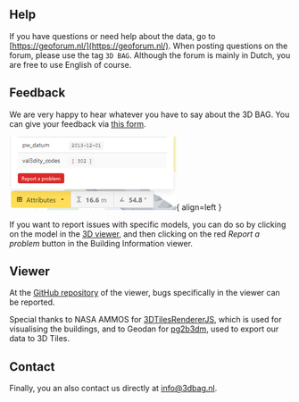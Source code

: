 ## Help

If you have questions or need help about the data, go to [https://geoforum.nl/](https://geoforum.nl/). When posting questions on the forum, please use the tag `3D BAG`. Although the forum is mainly in Dutch, you are free to use English of course.

## Feedback

We are very happy to hear whatever you have to say about the 3D BAG. You can give your feedback via [this form](https://docs.google.com/forms/d/e/1FAIpQLSe2XLCYNmoFVHrgt_uRXeLLwfzDK7gS2kE7mGH8rnk6ltE0LQ/viewform?).

![report_issue](images/report_issue.png){ align=left }

If you want to report issues with specific models, you can do so by clicking on the model in the [3D viewer](https://3dbag.nl/#/en/viewer), and then clicking on the red *Report a problem* button in the Building Information viewer.


## Viewer

At the [GitHub repository](https://github.com/tudelft3d/3dbag-viewer/) of the viewer, bugs specifically in the viewer can be reported.

Special thanks to NASA AMMOS for [3DTilesRendererJS](https://github.com/NASA-AMMOS/3DTilesRendererJS), which is used for visualising the buildings, and to Geodan for [pg2b3dm](https://github.com/Geodan/pg2b3dm/), used to export our data to 3D Tiles.

## Contact

Finally, you an also contact us directly at <a href="mailto:info@3dbag.nl">info@3dbag.nl</a>.
